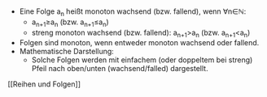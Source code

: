 + Eine Folge a<sub>n</sub> heißt monoton wachsend (bzw. fallend), wenn ∀n∈ℕ: 
	+ a<sub>n+1</sub>≥a<sub>n</sub> (bzw. a<sub>n+1</sub>≤a<sub>n</sub>)
	+ streng monoton wachsend (bzw. fallend): a<sub>n+1</sub>>a<sub>n</sub> (bzw. a<sub>n+1</sub><a<sub>n</sub>)
+ Folgen sind monoton, wenn entweder monoton wachsend oder fallend.
+ Mathematische Darstellung: 
	+ Solche Folgen werden mit einfachem (oder doppeltem bei streng) Pfeil nach oben/unten (wachsend/falled) dargestellt.

[[Reihen und Folgen]]